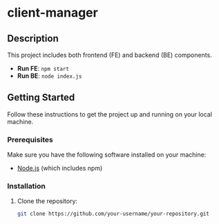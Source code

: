 # client-manager

## Description

This project includes both frontend (FE) and backend (BE) components. 

- **Run FE**: `npm start`
- **Run BE**: `node index.js`

## Getting Started

Follow these instructions to get the project up and running on your local machine.

### Prerequisites

Make sure you have the following software installed on your machine:
- [Node.js](https://nodejs.org/) (which includes npm)

### Installation

1. Clone the repository:

   ```sh
   git clone https://github.com/your-username/your-repository.git
